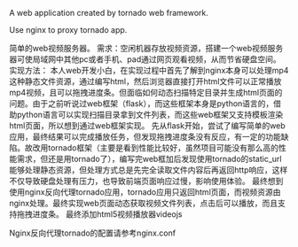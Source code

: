 A web application created by tornado web framework.

Use nginx to proxy tornado app.

简单的web视频服务器。
需求：空闲机器存放视频资源，搭建一个web视频服务器可使局域网中其他pc或者手机、pad通过网页观看视频，从而节省硬盘空间。
实现方法：
本人web开发小白，在实现过程中首先了解到nginx本身可以处理mp4这种静态文件资源，通过编写html，然后浏览器直接打开html文件可以正常播放mp4视频，且可以拖拽进度条。但面临如何动态扫描特定目录并生成html页面的问题。由于之前听说过web框架（flask），而这些框架本身是python语言的，借助python语言可以实现扫描目录拿到文件列表，而这些web框架又支持模板渲染html页面，所以想到通过web框架实现。
先从flask开始，尝试了编写简单的web应用，最终结果可以完成播放任务，但发现拖拽进度条没有反应，有一定的功能缺陷。故改用tornado框架（主要是看到性能比较好，虽然项目可能没有那么高的性能需求，但还是用tornado了），编写完web框加后发现使用tornado的static_url能够处理静态资源，但处理方式总是先完全读取文件内容后再返回http响应，这样不仅导致硬盘处理有压力，也导致前端页面响应过慢，影响使用体验。
最终想到使用nginx反向代理tornado应用，tornado应用只返回html页面，而视频资源由nginx处理。最终实现web页面动态获取视频文件列表，点击后可以播放，而且支持拖拽进度条。
最终添加html5视频播放器videojs

Nginx反向代理tornado的配置请参考nginx.conf

